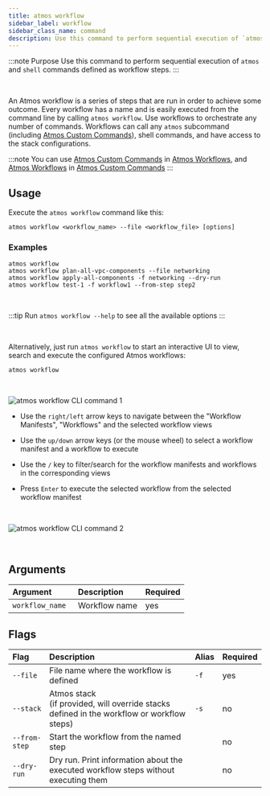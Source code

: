 ```yaml
---
title: atmos workflow
sidebar_label: workflow
sidebar_class_name: command
description: Use this command to perform sequential execution of `atmos` and `shell` commands defined as workflow steps.
---
```


:::note Purpose
Use this command to perform sequential execution of `atmos` and `shell` commands defined as workflow steps.
:::

<br/>

An Atmos workflow is a series of steps that are run in order to achieve some outcome. Every workflow has a name and is easily executed from the
command line by calling `atmos workflow`. Use workflows to orchestrate any number of commands. Workflows can call any `atmos` subcommand (including
[Atmos Custom Commands](/core-concepts/custom-commands)), shell commands, and have access to the stack configurations.

:::note
You can use [Atmos Custom Commands](/core-concepts/custom-commands) in [Atmos Workflows](/core-concepts/workflows),
and [Atmos Workflows](/core-concepts/workflows)
in [Atmos Custom Commands](/core-concepts/custom-commands)
:::

## Usage

Execute the `atmos workflow` command like this:

```shell
atmos workflow <workflow_name> --file <workflow_file> [options]
```

### Examples

```shell
atmos workflow
atmos workflow plan-all-vpc-components --file networking
atmos workflow apply-all-components -f networking --dry-run
atmos workflow test-1 -f workflow1 --from-step step2
```

<br/>

:::tip
Run `atmos workflow --help` to see all the available options
:::

<br/>

Alternatively, just run `atmos workflow` to start an interactive UI to view, search and execute the configured Atmos workflows:

```shell
atmos workflow
```

<br/>

![`atmos workflow` CLI command 1](/img/cli/workflow/atmos-workflow-command-1.png)

- Use the `right/left` arrow keys to navigate between the "Workflow Manifests", "Workflows" and the selected workflow views

- Use the `up/down` arrow keys (or the mouse wheel) to select a workflow manifest and a workflow to execute

- Use the `/` key to filter/search for the workflow manifests and workflows in the corresponding views

- Press `Enter` to execute the selected workflow from the selected workflow manifest

<br/>

![`atmos workflow` CLI command 2](/img/cli/workflow/atmos-workflow-command-2.png)

<br/>

## Arguments

| Argument         | Description   | Required |
|:-----------------|:--------------|:---------|
| `workflow_name ` | Workflow name | yes      |

## Flags

| Flag          | Description                                                                                   | Alias | Required |
|:--------------|:----------------------------------------------------------------------------------------------|:------|:---------|
| `--file`      | File name where the workflow is defined                                                       | `-f`  | yes      |
| `--stack`     | Atmos stack<br/>(if provided, will override stacks defined in the workflow or workflow steps) | `-s`  | no       |
| `--from-step` | Start the workflow from the named step                                                        |       | no       |
| `--dry-run`   | Dry run. Print information about the executed workflow steps without executing them           |       | no       |
